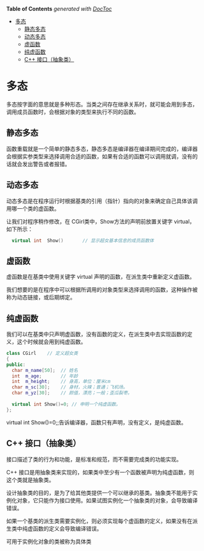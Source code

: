 <!-- START doctoc generated TOC please keep comment here to allow auto update -->
<!-- DON'T EDIT THIS SECTION, INSTEAD RE-RUN doctoc TO UPDATE -->
**Table of Contents**  *generated with [DocToc](https://github.com/thlorenz/doctoc)*

- [多态](#%E5%A4%9A%E6%80%81)
  - [静态多态](#%E9%9D%99%E6%80%81%E5%A4%9A%E6%80%81)
  - [动态多态](#%E5%8A%A8%E6%80%81%E5%A4%9A%E6%80%81)
  - [虚函数](#%E8%99%9A%E5%87%BD%E6%95%B0)
  - [纯虚函数](#%E7%BA%AF%E8%99%9A%E5%87%BD%E6%95%B0)
  - [C++ 接口（抽象类）](#c-%E6%8E%A5%E5%8F%A3%E6%8A%BD%E8%B1%A1%E7%B1%BB)

<!-- END doctoc generated TOC please keep comment here to allow auto update -->

# 多态
多态按字面的意思就是多种形态。当类之间存在继承关系时，就可能会用到多态，调用成员函数时，会根据对象的类型来执行不同的函数。

## 静态多态
函数重载就是一个简单的静态多态，静态多态是编译器在编译期间完成的，编译器会根据实参类型来选择调用合适的函数，如果有合适的函数可以调用就调，没有的话就会发出警告或者报错。

## 动态多态
动态多态是在程序运行时根据基类的引用（指针）指向的对象来确定自己具体该调用哪一个类的虚函数。

让我们对程序稍作修改，在 CGirl类中，Show方法的声明前放置关键字 virtual，如下所示：

```c++
  virtual int  Show()       // 显示超女基本信息的成员函数体
```

## 虚函数
虚函数是在基类中使用关键字 virtual 声明的函数，在派生类中重新定义虚函数。

我们想要的是在程序中可以根据所调用的对象类型来选择调用的函数，这种操作被称为动态链接，或后期绑定。

## 纯虚函数
我们可以在基类中只声明虚函数，没有函数的定义，在派生类中去实现函数的定义，这个时候就会用到纯虚函数。
```c++
class CGirl    // 定义超女类
{
public:
  char m_name[50];  // 姓名
  int  m_age;       // 年龄
  int  m_height;    // 身高，单位：厘米cm
  char m_sc[30];    // 身材，火辣；普通；飞机场。
  char m_yz[30];    // 颜值，漂亮；一般；歪瓜裂枣。
 
  virtual int Show()=0; // 申明一个纯虚函数。
};
```

virtual int Show()=0;;告诉编译器，函数只有声明，没有定义，是纯虚函数。


##  C++ 接口（抽象类）
接口描述了类的行为和功能，是标准和规范，而不需要完成类的功能实现。

C++ 接口是用抽象类来实现的，如果类中至少有一个函数被声明为纯虚函数，则这个类就是抽象类。

设计抽象类的目的，是为了给其他类提供一个可以继承的基类。抽象类不能用于实例化对象，它只能作为接口使用。如果试图实例化一个抽象类的对象，会导致编译错误。

如果一个基类的派生类需要实例化，则必须实现每个虚函数的定义，如果没有在派生类中纯虚函数的定义会导致编译错误。

可用于实例化对象的类被称为具体类